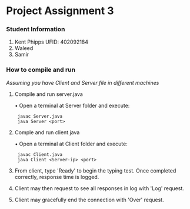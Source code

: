 # Project Assignment 3

### Student Information
1. Kent Phipps    UFID: 402092184
2. Waleed
1. Samir

### How to compile and run
*Assuming you have Client and Server file in different machines*
1. Compile and run server.java

    • Open a terminal at Server folder and execute: 

        javac Server.java
        java Server <port>

2. Comple and run client.java

    • Open a terminal at Client folder and execute:

        javac Client.java
        java Client <Server-ip> <port>

3. From client, type 'Ready' to begin the typing test. Once completed correctly, response time is logged.

4. Client may then request to see all responses in log with 'Log' request.

5. Client may gracefully end the connection with 'Over' request.  